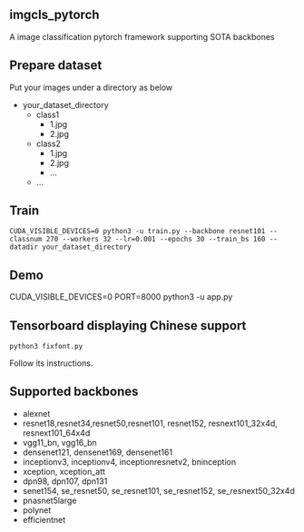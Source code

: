 ## imgcls_pytorch
A image classification pytorch framework supporting SOTA backbones

## Prepare dataset
Put your images under a directory as below
* your_dataset_directory
  * class1
    * 1.jpg
    * 2.jpg
  * class2
    * 1.jpg
    * 2.jpg
    * ... 
  * ...

## Train
```shell
CUDA_VISIBLE_DEVICES=0 python3 -u train.py --backbone resnet101 --classnum 270 --workers 32 --lr=0.001 --epochs 30 --train_bs 160 --datadir your_dataset_directory
```

## Demo
CUDA_VISIBLE_DEVICES=0 PORT=8000 python3 -u app.py

## Tensorboard displaying Chinese support
```shell
python3 fixfont.py
```
Follow its instructions.

## Supported backbones
* alexnet
* resnet18,resnet34,resnet50,resnet101, resnet152, resnext101_32x4d, resnext101_64x4d
* vgg11_bn, vgg16_bn
* densenet121, densenet169, densenet161
* inceptionv3, inceptionv4, inceptionresnetv2, bninception
* xception, xception_att
* dpn98, dpn107, dpn131
* senet154, se_resnet50, se_resnet101, se_resnet152, se_resnext50_32x4d
* pnasnet5large
* polynet
* efficientnet
